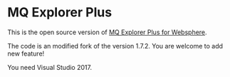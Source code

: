 # MQ Explorer Plus

This is the open source version of <a href="https://mqexplorerplus.dotconsulting.be">MQ Explorer Plus for Websphere</a>.

The code is an modified fork of the version 1.7.2. You are welcome to add new feature!

You need Visual Studio 2017.
